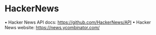 # HackerNews

•	Hacker News API docs: https://github.com/HackerNews/API
•	Hacker News website: https://news.ycombinator.com/
